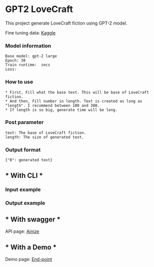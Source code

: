 # GPT2 LoveCraft


This project generate LoveCraft fiction using GPT-2 model.

Fine tuning data: [Kaggle](https://www.kaggle.com/bennijesus/lovecraft-fiction)

### Model information


    Base model: gpt-2 large
    Epoch: 30
    Train runtime:  secs
    Loss: 



### How to use

    * First, Fill what the base text. This will be base of LoveCraft fiction.
    * And then, Fill number in length. Text is created as long as "length". I recommend between 100 and 300.
    * If length is so big, generate time will be long.

### Post parameter

    text: The base of LoveCraft fiction.
    length: The size of generated text.


### Output format

    {"0": generated text}


## * With CLI *

### Input example


    

### Output example




## * With swagger *

API page: [Ainize]()

## * With a Demo *

Demo page: [End-point]()